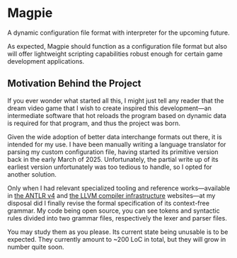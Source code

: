 # Magpie

A dynamic configuration file format with interpreter for the upcoming future.

As expected, Magpie should function as a configuration file format but also will offer lightweight scripting capabilities robust enough for certain game development applications.

## Motivation Behind the Project

If you ever wonder what started all this, I might just tell any reader that the dream video game that I wish to create inspired this development—an intermediate software that hot reloads the program based on dynamic data is required for that program, and thus the project was born.

Given the wide adoption of better data interchange formats out there, it is intended for my use. I have been manually writing a language translator for parsing my custom configuration file, having started its primitive version back in the early March of 2025. Unfortunately, the partial write up of its earliest version unfortunately was too tedious to handle, so I opted for another solution.

Only when I had relevant specialized tooling and reference works—available in [the ANTLR v4](https://www.antlr.org/) and [the LLVM compiler infrastructure](https://llvm.org/) websites—at my disposal did I finally revise the formal specification of its context-free grammar. My code being open source, you can see tokens and syntactic rules divided into two grammar files, respectively the lexer and parser files. 

You may study them as you please. Its current state being unusable is to be expected. They currently amount to ~200 LoC in total, but they will grow in number quite soon.
